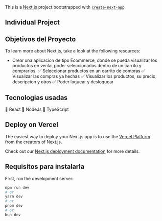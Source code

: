 This is a [Next.js](https://nextjs.org/) project bootstrapped with [`create-next-app`](https://github.com/vercel/next.js/tree/canary/packages/create-next-app).

## Individual Project

## Objetivos del Proyecto

To learn more about Next.js, take a look at the following resources:


- Crear una aplicacion de tipo Ecommerce, donde se pueda visualizar los productos en venta, poder seleccionarlos dentro de un carrito y comprarlos.
  ✅ Seleccionar productos en un carrito de compras
  ✅ Visualizar las compras ya hechas
  ✅ Visualizar los productos, su precio, descripcion y otros
  ✅ Poder loguear y desloguear

## Tecnologias usadas

🤖 React
🤖 NodeJs
🤖 TypeScript
  

## Deploy on Vercel

The easiest way to deploy your Next.js app is to use the [Vercel Platform](https://vercel.com/new?utm_medium=default-template&filter=next.js&utm_source=create-next-app&utm_campaign=create-next-app-readme) from the creators of Next.js.

Check out our [Next.js deployment documentation](https://nextjs.org/docs/deployment) for more details.

## Requisitos para instalarla

First, run the development server:

```bash
npm run dev
# or
yarn dev
# or
pnpm dev
# or
bun dev
```

